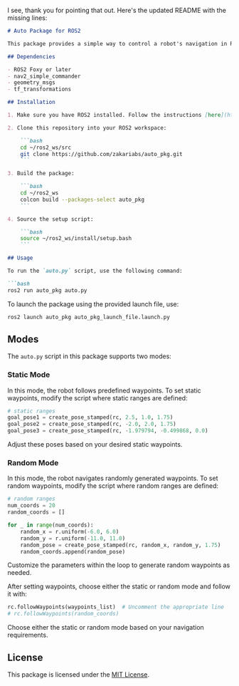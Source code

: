 I see, thank you for pointing that out. Here's the updated README with the missing lines:

```markdown
# Auto Package for ROS2

This package provides a simple way to control a robot's navigation in ROS2 using the `nav2_simple_commander` library.

## Dependencies

- ROS2 Foxy or later
- nav2_simple_commander
- geometry_msgs
- tf_transformations

## Installation

1. Make sure you have ROS2 installed. Follow the instructions [here](https://docs.ros.org/en/humble/Installation.html).

2. Clone this repository into your ROS2 workspace:

    ```bash
    cd ~/ros2_ws/src
    git clone https://github.com/zakariabs/auto_pkg.git
    ```

3. Build the package:

    ```bash
    cd ~/ros2_ws
    colcon build --packages-select auto_pkg
    ```

4. Source the setup script:

    ```bash
    source ~/ros2_ws/install/setup.bash
    ```

## Usage

To run the `auto.py` script, use the following command:

```bash
ros2 run auto_pkg auto.py
```

To launch the package using the provided launch file, use:

```bash
ros2 launch auto_pkg auto_pkg_launch_file.launch.py
```

## Modes

The `auto.py` script in this package supports two modes:

### Static Mode

In this mode, the robot follows predefined waypoints. To set static waypoints, modify the script where static ranges are defined:

```python
# static ranges
goal_pose1 = create_pose_stamped(rc, 2.5, 1.0, 1.75)
goal_pose2 = create_pose_stamped(rc, -2.0, 2.0, 1.75)
goal_pose3 = create_pose_stamped(rc, -1.979794, -0.499868, 0.0)
```

Adjust these poses based on your desired static waypoints.

### Random Mode

In this mode, the robot navigates randomly generated waypoints. To set random waypoints, modify the script where random ranges are defined:

```python
# random ranges
num_coords = 20
random_coords = []

for _ in range(num_coords):
    random_x = r.uniform(-6.0, 6.0)
    random_y = r.uniform(-11.0, 11.0)
    random_pose = create_pose_stamped(rc, random_x, random_y, 1.75)
    random_coords.append(random_pose)
```

Customize the parameters within the loop to generate random waypoints as needed.

After setting waypoints, choose either the static or random mode and follow it with:

```python
rc.followWaypoints(waypoints_list)  # Uncomment the appropriate line
# rc.followWaypoints(random_coords)
```

Choose either the static or random mode based on your navigation requirements.

## License

This package is licensed under the [MIT License](LICENSE).
```
